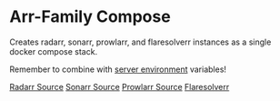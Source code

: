 # Arr-Family Compose

Creates radarr, sonarr, prowlarr, and flaresolverr instances as a single docker compose stack.

Remember to combine with [server environment](../.env) variables!

[Radarr Source](https://docs.linuxserver.io/images/docker-radarr/)
[Sonarr Source](https://docs.linuxserver.io/images/docker-sonarr/)
[Prowlarr Source](https://docs.linuxserver.io/images/docker-prowlarr/)
[Flaresolverr](https://github.com/FlareSolverr/FlareSolverr)
